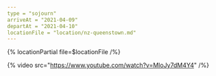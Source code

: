 ```yaml
---
type = "sojourn"
arriveAt = "2021-04-09"
departAt = "2021-04-10"
locationFile = "location/nz-queenstown.md"
---
```


{% locationPartial file=$locationFile /%}

{% video src="https://www.youtube.com/watch?v=MloJy7dM4Y4" /%}
